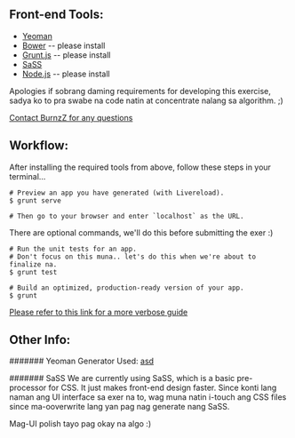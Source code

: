 ## Front-end Tools:
- [Yeoman](http://yeoman.io/)
- [Bower](http://bower.io/)  -- please install
- [Grunt.js](http://gruntjs.com/) -- please install
- [SaSS](http://sass-lang.com/)
- [Node.js](http://nodejs.org/) -- please install

Apologies if sobrang daming requirements for developing this exercise,
sadya ko to pra swabe na code natin at concentrate nalang sa algorithm. ;)

[Contact BurnzZ for any questions](mailto:kevinoxy@gmail.com)

## Workflow:

After installing the required tools from above,
follow these steps in your terminal...

```
# Preview an app you have generated (with Livereload).
$ grunt serve

# Then go to your browser and enter `localhost` as the URL.
```

There are optional commands, we'll do this before submitting the exer :)

```
# Run the unit tests for an app.
# Don't focus on this muna.. let's do this when we're about to finalize na.
$ grunt test

# Build an optimized, production-ready version of your app.
$ grunt
```

[Please refer to this link for a more verbose guide](http://yeoman.io/learning/index.html)
	

## Other Info:

####### Yeoman
Generator Used:
[asd](https://github.com/stevebritton/generator-restful-ci)

####### SaSS
We are currently using SaSS, which is a basic pre-processor for CSS. It just makes front-end design faster.
Since konti lang naman ang UI interface sa exer na to, wag muna natin i-touch ang CSS files since ma-ooverwrite
lang yan pag nag generate nang SaSS.

Mag-UI polish tayo pag okay na algo :)
